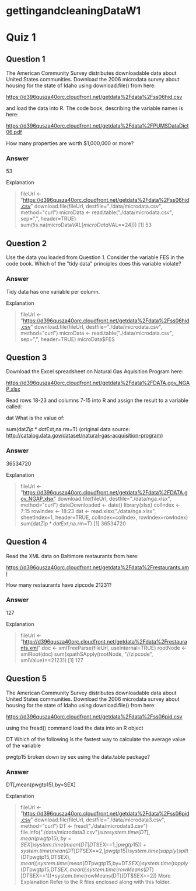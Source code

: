 # gettingandcleaningDataW1

# Quiz 1
## Question 1
The American Community Survey distributes downloadable data about United States communities. Download the 2006 microdata survey about housing for the state of Idaho using download.file() from here:

https://d396qusza40orc.cloudfront.net/getdata%2Fdata%2Fss06hid.csv

and load the data into R. The code book, describing the variable names is here:

https://d396qusza40orc.cloudfront.net/getdata%2Fdata%2FPUMSDataDict06.pdf

How many properties are worth $1,000,000 or more?

### Answer
53

Explanation
> fileUrl <- "https://d396qusza40orc.cloudfront.net/getdata%2Fdata%2Fss06hid.csv"
> download.file(fileUrl, destfile="./data/microdata.csv", method="curl")
> microData <- read.table("./data/microdata.csv", sep=",", header=TRUE)
> sum(!is.na(microData$VAL[microData$VAL==24]))
> [1] 53


## Question 2
Use the data you loaded from Question 1. Consider the variable FES in the code book. Which of the "tidy data" principles does this variable violate?

### Answer
Tidy data has one variable per column.

Explanation
> fileUrl <- "https://d396qusza40orc.cloudfront.net/getdata%2Fdata%2Fss06hid.csv"
> download.file(fileUrl, destfile="./data/microdata.csv", method="curl")
> microData <- read.table("./data/microdata.csv", sep=",", header=TRUE)
> microData$FES


## Question 3
Download the Excel spreadsheet on Natural Gas Aquisition Program here:

https://d396qusza40orc.cloudfront.net/getdata%2Fdata%2FDATA.gov_NGAP.xlsx

Read rows 18-23 and columns 7-15 into R and assign the result to a variable called:

dat
What is the value of:

sum(dat$Zip*dat$Ext,na.rm=T)
(original data source: http://catalog.data.gov/dataset/natural-gas-acquisition-program)

### Answer
36534720

Explanation
> fileUrl <- "https://d396qusza40orc.cloudfront.net/getdata%2Fdata%2FDATA.gov_NGAP.xlsx"
> download.file(fileUrl, destfile="./data/nga.xlsx", method="curl")
> dateDownloaded <- date()
> library(xlsx)
> colIndex <- 7:15
> rowIndex <- 18:23
> dat <- read.xlsx("./data/nga.xlsx", sheetIndex=1, header=TRUE, colIndex=colIndex, rowIndex=rowIndex)
> sum(dat$Zip*dat$Ext,na.rm=T)
> [1] 36534720


## Question 4
Read the XML data on Baltimore restaurants from here:

https://d396qusza40orc.cloudfront.net/getdata%2Fdata%2Frestaurants.xml

How many restaurants have zipcode 21231?

### Answer
127

Explanation
> fileUrl <- "http://d396qusza40orc.cloudfront.net/getdata%2Fdata%2Frestaurants.xml"
> doc <- xmlTreeParse(fileUrl, useInternal=TRUE)
> rootNode <- xmlRoot(doc)
> sum(xpathSApply(rootNode, "//zipcode", xmlValue)==21231)
> [1] 127


## Question 5
The American Community Survey distributes downloadable data about United States communities. Download the 2006 microdata survey about housing for the state of Idaho using download.file() from here:

https://d396qusza40orc.cloudfront.net/getdata%2Fdata%2Fss06pid.csv

using the fread() command load the data into an R object

DT
Which of the following is the fastest way to calculate the average value of the variable

pwgtp15
broken down by sex using the data.table package?

### Answer
DT[,mean(pwgtp15),by=SEX]

Explanation
> fileUrl <- "https://d396qusza40orc.cloudfront.net/getdata%2Fdata%2Fss06pid.csv"
> download.file(fileUrl, destfile="./data/microdata3.csv", method="curl")
> DT <- fread("./data/microdata3.csv")
> file.info("./data/microdata3.csv")$size
> system.time(DT[,mean(pwgtp15),by=SEX])
> system.time(mean(DT[DT$SEX==1,]$pwgtp15))+system.time(mean(DT[DT$SEX==2,]$pwgtp15))
> system.time(sapply(split(DT$pwgtp15,DT$SEX),mean))
> system.time(mean(DT$pwgtp15,by=DT$SEX))
> system.time(tapply(DT$pwgtp15,DT$SEX,mean))
> system.time(rowMeans(DT)[DT$SEX==1])+system.time(rowMeans(DT)[DT$SEX==2])
More Explanation
Refer to the R files enclosed along with this folder.
